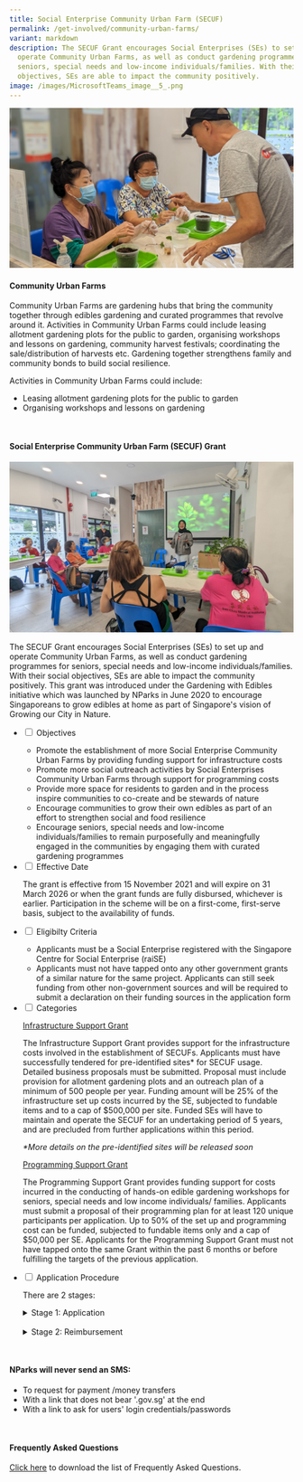 ```yaml
---
title: Social Enterprise Community Urban Farm (SECUF)
permalink: /get-involved/community-urban-farms/
variant: markdown
description: The SECUF Grant encourages Social Enterprises (SEs) to set up and
  operate Community Urban Farms, as well as conduct gardening programmes for
  seniors, special needs and low-income individuals/families. With their social
  objectives, SEs are able to impact the community positively.
image: /images/MicrosoftTeams_image__5_.png
---
```

<style>
	details {
	cursor: pointer;
	}

details > p {
	margin-left: 22px;
	}

details > ul li {
	margin-left: 22px;
	}
	
details[open] > summary {
	font-weight: 800;
	}

</style>

<section>
	<img src="/images/PXL_20230406_085506119_PORTRAIT.jpg">
	<h4>Community Urban Farms</h4>
	<p>Community Urban Farms are gardening hubs that bring the community together through edibles gardening and curated programmes that revolve around it. Activities in Community Urban Farms could include leasing allotment gardening plots for the public to garden, organising workshops and lessons on gardening, community harvest festivals; coordinating the sale/distribution of harvests etc. Gardening together strengthens family and community bonds to build social resilience.</p>
	<p>Activities in Community Urban Farms could include:</p>
	<ul>
		<li>Leasing allotment gardening plots for the public to garden</li>
		<li>Organising workshops and lessons on gardening</li>
	</ul>
	<br>
</section>

<section>
	<h4>Social Enterprise Community Urban Farm (SECUF) Grant</h4>
	<img src="/images/PXL_20230406_071359052_MP1.jpg">
	<p>The SECUF Grant encourages Social Enterprises (SEs) to set up and operate Community Urban Farms, as well as conduct gardening programmes for seniors, special needs and low-income individuals/families. With their social objectives, SEs are able to impact the community positively. This grant was introduced under the Gardening with Edibles initiative which was launched by NParks in June 2020 to encourage Singaporeans to grow edibles at home as part of Singapore's vision of Growing our City in Nature.
	</p><ul class="jekyllcodex_accordion">
		<li><input type="checkbox" id="accordion1">
		<label for="accordion1">Objectives</label><div>
			<ul>
				<li>Promote the establishment of more Social Enterprise Community Urban Farms by providing funding support for infrastructure costs</li>
				<li>Promote more social outreach activities by Social Enterprises Community Urban Farms through support for programming costs</li>
				<li>Provide more space for residents to garden and in the process inspire communities to co-create and be stewards of nature</li>
				<li>Encourage communities to grow their own edibles as part of an effort to strengthen social and food resilience</li>
				<li>Encourage seniors, special needs and low-income individuals/families to remain purposefully and meaningfully engaged in the communities by engaging them with curated gardening programmes</li>
			</ul>
		</div></li>
		<li><input type="checkbox" id="accordion2">
		<label for="accordion2">Effective Date</label><div>
			<p>The grant is effective from 15 November 2021 and will expire on 31 March 2026 or when the grant funds are fully disbursed, whichever is earlier. Participation in the scheme will be on a first-come, first-serve basis, subject to the availability of funds.</p>
		</div></li>
		<li><input type="checkbox" id="accordion3">
		<label for="accordion3">Eligibilty Criteria</label><div>
			<ul>
				<li>Applicants must be a Social Enterprise registered with the Singapore Centre for Social Enterprise (raiSE)</li>
				<li>Applicants must not have tapped onto any other government grants of a similar nature for the same project. Applicants can still seek funding from other non-government sources and will be required to submit a declaration on their funding sources in the application form</li>
			</ul>
		</div></li>
		<li><input type="checkbox" id="accordion4">
		<label for="accordion4">Categories</label><div>
			<p><u>Infrastructure Support Grant</u></p>
			<p>The Infrastructure Support Grant provides support for the infrastructure costs involved in the establishment of SECUFs. Applicants must have successfully tendered for pre-identified sites* for SECUF usage. Detailed business proposals must be submitted. Proposal must include provision for allotment gardening plots and an outreach plan of a minimum of 500 people per year. Funding amount will be 25% of the infrastructure set up costs incurred by the SE, subjected to fundable items and to a cap of $500,000 per site. Funded SEs will have to maintain and operate the SECUF for an undertaking period of 5 years, and are precluded from further applications within this period.</p>
			<p><em>*More details on the pre-identified sites will be released soon</em></p>
			<p><u>Programming Support Grant</u></p>
			<p>The Programming Support Grant provides funding support for costs incurred in the conducting of hands-on edible gardening workshops for seniors, special needs and low income individuals/ families. Applicants must submit a proposal of their programming plan for at least 120 unique participants per application. Up to 50% of the set up and programming cost can be funded, subjected to fundable items only and a cap of $50,000 per SE. Applicants for the Programming Support Grant must not have tapped onto the same Grant within the past 6 months or before fulfilling the targets of the previous application.</p>
		</div></li>
		<li><input type="checkbox" id="accordion5">
		<label for="accordion5">Application Procedure</label><div>
			<p>There are 2 stages:</p>
			<details>
				<summary>Stage 1: Application</summary>
					<p style="margin-top:10px; margin-bottom:25px">Applicants who are interested in the grant are welcome to fill in a query form <a href="https://form.gov.sg/613ee1537ca28500127562b2">here</a>.</p>
					<p>Upon receiving your query, our Manager In-Charge will assess your eligibility and guide you on the application process thereafter. Do note that the application needs to be approved before any works begin, to ensure that the SECUF or programmes qualify for funding.</p>
					<p>After the application has been approved, applicants will receive a letter of offer from NParks. This letter of offer is valid for 12 months during which the funds will be reserved. The funded infrastructure and gardening programmes must be completed within this period. Do note that the applicant can only commence with their works only upon receiving the letter of offer.</p>
					<p><strong>Supporting documents for Application of Infrastructure Support Grant</strong></p>
					<ul>
						<li>The duly completed Application Form</li>
						<li>Membership letter from the Singapore Centre for Social Enterprise (raiSE)</li>
						<li>Business proposal, including nature, mode of operation and space layout of all the components of the SECUF, etc.</li>
						<li>A formal document (such as quotation or a receipt) showing the detailed breakdown of the proposed cost of the infrastructure set up</li>
						<li>Detailed plans for outreach efforts to the community, e.g. calendar of events, types and frequencies of workshops/seminars/webinars, etc.</li>
						<li>ACRA Business Profile</li>
						<li>Employment opportunities for disadvantaged communities (if any)</li>
						<li>Any other documents as may be requested for by NParks</li>
					</ul>
					<p><strong>Supporting documents for Application of Programming Support Grant</strong></p>
					<ul>
						<li>The duly completed Application Form</li>
						<li>Membership letter from the Singapore Centre for Social Enterprise (raiSE)</li>
						<li>A proposal of the type of programme and its content, target community segment(s) and class size, frequency and period of programme</li>
						<li>Quotations for the actual programme delivery as well as the set up required</li>
						<li>ACRA Business Profile</li>
						<li>Any other documents as may be requested for by NParks</li>
					</ul>
					<p style="margin-top:10px; margin-bottom:25px">Upon obtaining our in-principle approval of your successful application, you may proceed with your set up works (for Infrastructure Support Grant) as well as preparation for programme delivery (for Programming Support Grant). Please take note of the documents required during reimbursement stage and keep a good record of the information and documents required. We reserve the right to exclude items for funding if documentation is incomplete or unclear. Once your set up works (for Infrastructure Support Grant) and programming delivery (for Programming Support Grant) is completed, please inform your Manager In-Charge, and you will be guided for the reimbursement process.</p>
			</details>
			<br>
			<details>
				<summary>Stage 2: Reimbursement</summary>
					<p style="margin-top:10px; margin-bottom:25px">After the SECUF set up is complete (for Infrastructure Grant), or after you have finished programme delivery (for Programming Grant), a reimbursement form** must be submitted for the funding to be disbursed. For Infrastructure Grant, your SECUF has to be functional with outreach and allotment gardening programmes running. A site inspection will also be carried out to verify the set up. Please contact your manager in-charge upon project completion and you will be guided through the reimbursement process.</p>
					<p><em>**Do note that if the applicant is GST registered, they are not allowed to claim the input tax amount during reimbursement.</em></p>
					<p><strong>Supporting documents for Reimbursement of Infrastructure Support Grant</strong></p>
					<ul>
						<li>The duly completed Reimbursement Form</li>
						<li>Membership letter from the Singapore Centre for Social Enterprise (raiSE)</li>
						<li>Proof of payments for the total set up cost</li>
						<li>Bill of quantities for the set up</li>
						<li>As-built drawings of the Community Urban Farm</li>
						<li>An audited Statement of Accounts by an ACRA-registered external auditor with the stated Terms of References</li>
						<li>Detailed Plans for outreach efforts to the community, e.g. calendar of events, types and frequencies of workshops/seminars/webinars, etc</li>
						<li>A letter of undertaking to maintain the funded infrastructure and operate Community Urban Farm for the duration of the Holding Period</li>
						<li>Employment opportunities for disadvantaged communities (if any)</li>
						<li>Any other documents as may be requested for by NParks</li>
					</ul>
					<p><strong>Supporting documents for Reimbursement of Programming Support Grant</strong></p>
					<ul>
						<li>The duly completed Reimbursement Form</li>
						<li>Membership letter from the Singapore Centre for Social Enterprise (raiSE)</li>
						<li>Proof of payments and itemised cost breakdown of the programme delivery and the set up required for the programme</li>
						<li>A tabulated report of the following information for all the workshops: date and time of workshop, type/name of workshop, targeted community segment, number of participants</li>
						<li>List of participants comprising of the following information: Full name of participants (as per NRIC), last 4 alphanumeric characters of NRIC, age, organisation the participants belong to, community segment involved</li>
						<li>Supporting documentation from organisation receiving the programming (for organised groups)</li>
						<li>Dated photographic evidence (Minimum 2 photos for each workshop )
						</li><li>Photographic evidence of any materials procured as part of the set up required for the programme</li>
						<li>Any other documents as may be requested for by NParks</li>
					</ul>
				</details>
			</div></li>
	</ul>
	<br>
</section>

<section>
	<h4>NParks will never send an SMS:</h4>
	<ul>
		<li>To request for payment /money transfers</li>
		<li>With a link that does not bear '.gov.sg' at the end</li>
		<li>With a link to ask for users' login credentials/passwords</li>
	</ul>
	<br>
</section>
	
<section>
	<h4>Frequently Asked Questions</h4>
	<p><a href="/files/SECUF_Grant_Website_FAQs_23May2024.pdf">Click here</a> to download the list of Frequently Asked Questions.</p>
</section>